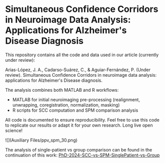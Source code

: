 # Simultaneous Confidence Corridors in Neuroimage Data Analysis: Applications for Alzheimer's Disease Diagnosis

This repository contains all the code and data used in our article (currently under review):

Arias-López, J. A., Cadarso-Suárez, C., & Aguiar-Fernández, P. (Under review). Simultaneous Confidence Corridors in neuroimage data analysis: applications for Alzheimer's Disease diagnosis.

The analysis combines both MATLAB and R workflows:
- MATLAB for initial neuroimaging pre-processing (realignment, unwrapping, coregistration, normalization, masking)
- R scripts for SCC computation and SPM comparison analysis

All code is documented to ensure reproducibility. Feel free to use this code to replicate our results or adapt it for your own research. Long live open science!

![](Auxiliary Files/ppv_spm_30.png)

The analysis of single-patient vs group comparison can be found in the continuation of this work: [PhD-2024-SCC-vs-SPM-SinglePatient-vs-Group](https://github.com/iguanamarina/PhD-2024-SCC-vs-SPM-SinglePatient-vs-Group)